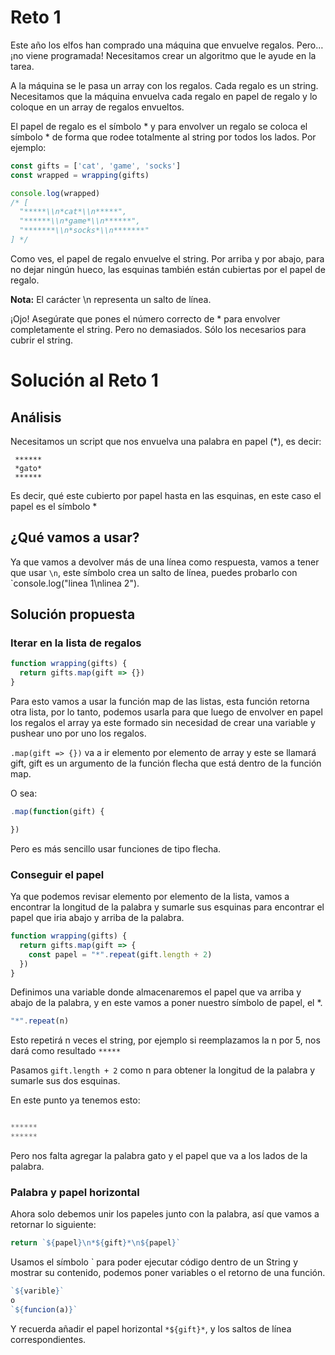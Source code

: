 # Reto 1

Este año los elfos han comprado una máquina que envuelve regalos. Pero… ¡no viene programada! Necesitamos crear un algoritmo que le ayude en la tarea.

A la máquina se le pasa un array con los regalos. Cada regalo es un string. Necesitamos que la máquina envuelva cada regalo en papel de regalo y lo coloque en un array de regalos envueltos.

El papel de regalo es el símbolo * y para envolver un regalo se coloca el símbolo * de forma que rodee totalmente al string por todos los lados. Por ejemplo:

```js
const gifts = ['cat', 'game', 'socks']
const wrapped = wrapping(gifts)

console.log(wrapped)
/* [
  "*****\\n*cat*\\n*****",
  "******\\n*game*\\n******",
  "*******\\n*socks*\\n*******"
] */
```

Como ves, el papel de regalo envuelve el string. Por arriba y por abajo, para no dejar ningún hueco, las esquinas también están cubiertas por el papel de regalo.

**Nota:** El carácter \n representa un salto de línea.

¡Ojo! Asegúrate que pones el número correcto de * para envolver completamente el string. Pero no demasiados. Sólo los necesarios para cubrir el string.

# Solución al Reto 1

## Análisis

Necesitamos un script que nos envuelva una palabra en papel (*), es decir:

```
 ******
 *gato*
 ******
```

Es decir, qué este cubierto por papel hasta en las esquinas, en este caso el papel es el símbolo *

## ¿Qué vamos a usar?
Ya que vamos a devolver más de una línea como respuesta, vamos a tener que usar `\n`, este símbolo crea un salto de línea, puedes probarlo con `console.log("linea 1\nlinea 2").

## Solución propuesta

### Iterar en la lista de regalos
```js
function wrapping(gifts) {
  return gifts.map(gift => {})
}
```

Para esto vamos a usar la función map de las listas, esta función retorna otra lista, por lo tanto, podemos usarla para que luego de envolver en papel los regalos el array ya este formado sin necesidad de crear una variable y pushear uno por uno los regalos.

`.map(gift => {})` va a ir elemento por elemento de array y este se llamará gift, gift es un argumento de la función flecha que está dentro de la función map.

O sea:

```js
.map(function(gift) {

})
```

Pero es más sencillo usar funciones de tipo flecha.

### Conseguir el papel

Ya que podemos revisar elemento por elemento de la lista, vamos a encontrar la longitud de la palabra y sumarle sus esquinas para encontrar el papel que iria abajo y arriba de la palabra.

```js
function wrapping(gifts) {
  return gifts.map(gift => {
    const papel = "*".repeat(gift.length + 2)
  })
}
```

Definimos una variable donde almacenaremos el papel que va arriba y abajo de la palabra, y en este vamos a poner nuestro símbolo de papel, el *.

```js 
"*".repeat(n)
```

Esto repetirá n veces el string, por ejemplo si reemplazamos la n por 5, nos dará como resultado `*****`

Pasamos `gift.length + 2` como n para obtener la longitud de la palabra y sumarle sus dos esquinas.

En este punto ya tenemos esto:

```js

******
******

```

Pero nos falta agregar la palabra gato y el papel que va a los lados de la palabra.

### Palabra y papel horizontal

Ahora solo debemos unir los papeles junto con la palabra, así que vamos a retornar lo siguiente:

```js
return `${papel}\n*${gift}*\n${papel}`
```

Usamos el símbolo ` para poder ejecutar código dentro de un String y mostrar su contenido, podemos poner variables o el retorno de una función.

```js
`${varible}` 
o 
`${funcion(a)}`
```

Y recuerda añadir el papel horizontal `*${gift}*`, y los saltos de línea correspondientes.